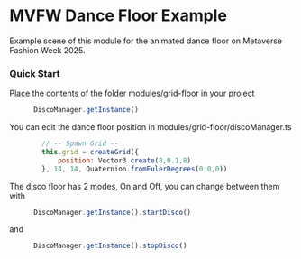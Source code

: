 # MVFW Dance Floor Example

Example scene of this module for the animated dance floor on Metaverse Fashion Week 2025.

### Quick Start

Place the contents of the folder modules/grid-floor in your project

```javascript
      DiscoManager.getInstance()
```

You can edit the dance floor position in modules/grid-floor/discoManager.ts
```javascript
        // -- Spawn Grid --
        this.grid = createGrid({
            position: Vector3.create(8,0.1,8)
        }, 14, 14, Quaternion.fromEulerDegrees(0,0,0))
```

The disco floor has 2 modes, On and Off, you can change between them with
```javascript
      DiscoManager.getInstance().startDisco()
```
and
```javascript
      DiscoManager.getInstance().stopDisco()
```